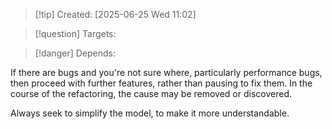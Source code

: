 
>[!tip] Created: [2025-06-25 Wed 11:02]

>[!question] Targets: 

>[!danger] Depends: 

If there are bugs and you're not sure where, particularly performance bugs, then proceed with further features, rather than pausing to fix them.  In the course of the refactoring, the cause may be removed or discovered.

Always seek to simplify the model, to make it more understandable.